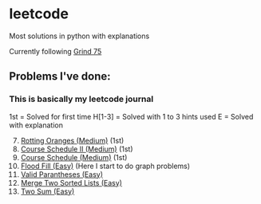# leetcode

Most solutions in python with explanations

Currently following [Grind 75](https://www.techinterviewhandbook.org/grind75/?mode=all&weeks=0&hours=0&order=difficulty&grouping=topics)

## Problems I've done:
### This is basically my leetcode journal
1st = Solved for first time
H[1-3] = Solved with 1 to 3 hints used
E = Solved with explanation

7. [Rotting Oranges (Medium)](https://leetcode.com/problems/rotting-oranges) (1st)
6. [Course Schedule II (Medium)](https://leetcode.com/problems/course-schedule-ii) (1st)
5. [Course Schedule (Medium)](https://leetcode.com/problems/course-schedule) (1st)
4. [Flood Fill (Easy)](https://leetcode.com/problems/flood-fill) (Here I start to do graph problems)
3. [Valid Parantheses (Easy)](https://leetcode.com/problems/merge-two-sorted-lists)
2. [Merge Two Sorted Lists (Easy)](https://leetcode.com/problems/merge-two-sorted-lists)
1. [Two Sum (Easy)](https://leetcode.com/problems/two-sum)
